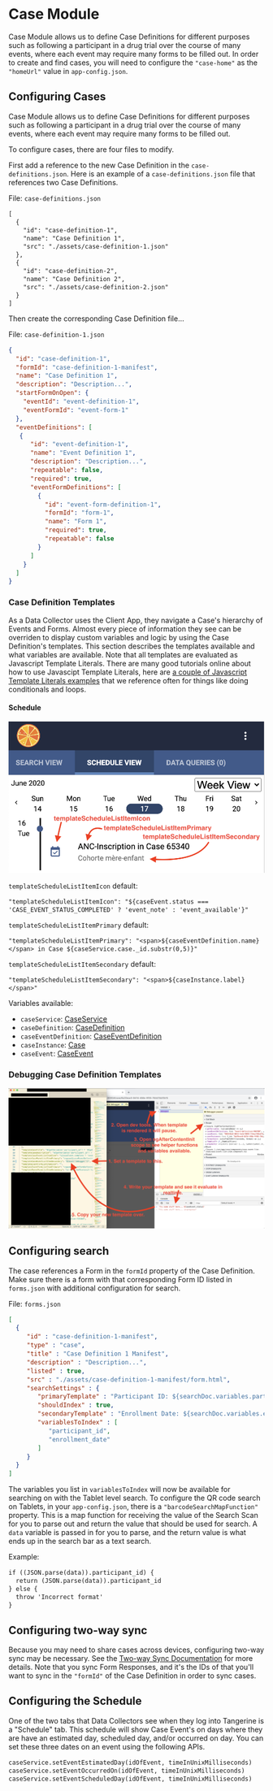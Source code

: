 # Case Module 

Case Module allows us to define Case Definitions for different purposes such as following a participant in a drug trial over the course of many events, where each event may require many forms to be filled out. In order to create and find cases, you will need to configure the `"case-home"` as the `"homeUrl"` value in `app-config.json`.

## Configuring Cases
Case Module allows us to define Case Definitions for different purposes such as following a participant in a drug trial over the course of many events, where each event may require many forms to be filled out.

To configure cases, there are four files to modify.

First add a reference to the new Case Definition in the `case-definitions.json`. Here is an example of a `case-definitions.json` file that references two Case Definitions.

File: `case-definitions.json`
```
[
  {
    "id": "case-definition-1",
    "name": "Case Definition 1",
    "src": "./assets/case-definition-1.json"
  },
  {
    "id": "case-definition-2",
    "name": "Case Definition 2",
    "src": "./assets/case-definition-2.json"
  }
]
```

Then create the corresponding Case Definition file...

File: `case-definition-1.json`
```json
{
  "id": "case-definition-1",
  "formId": "case-definition-1-manifest",
  "name": "Case Definition 1",
  "description": "Description...",
  "startFormOnOpen": {
    "eventId": "event-definition-1",
    "eventFormId": "event-form-1"
  },
  "eventDefinitions": [
   {
      "id": "event-definition-1",
      "name": "Event Definition 1",
      "description": "Description...",
      "repeatable": false,
      "required": true,
      "eventFormDefinitions": [
        {
          "id": "event-form-definition-1",
          "formId": "form-1",
          "name": "Form 1",
          "required": true,
          "repeatable": false
        }
      ]
    }
  ]
}
```

### Case Definition Templates
As a Data Collector uses the Client App, they navigate a Case's hierarchy of Events and Forms. Almost every piece of information they see can be overriden to display custom variables and logic by using the Case Definition's templates. This section describes the templates available and what variables are available. Note that all templates are evaluated as Javascript Template Literals. There are many good tutorials online about how to use Javascipt Template Literals, here are [a couple of Javascript Template Literals examples](https://gist.github.com/rjsteinert/795fcc4f6899a337bcc5a9967557dcf2) that we reference often for things like doing conditionals and loops.

#### Schedule

![case schedule templates](case-schedule-templates.png)

`templateScheduleListItemIcon` default:
```
"templateScheduleListItemIcon": "${caseEvent.status === 'CASE_EVENT_STATUS_COMPLETED' ? 'event_note' : 'event_available'}"
```

`templateScheduleListItemPrimary` default:
```
"templateScheduleListItemPrimary": "<span>${caseEventDefinition.name}</span> in Case ${caseService.case._id.substr(0,5)}"
```

`templateScheduleListItemSecondary` default: 
```
"templateScheduleListItemSecondary": "<span>${caseInstance.label}</span>"
```

Variables available:
- `caseService`: [CaseService](https://github.com/Tangerine-Community/Tangerine/blob/master/client/src/app/case/services/case.service.ts)
- `caseDefinition`: [CaseDefinition](https://github.com/Tangerine-Community/Tangerine/blob/master/client/src/app/case/classes/case-definition.class.ts)
- `caseEventDefinition`: [CaseEventDefinition](https://github.com/Tangerine-Community/Tangerine/blob/master/client/src/app/case/classes/case-event-definition.class.ts)
- `caseInstance`: [Case](https://github.com/Tangerine-Community/Tangerine/blob/master/client/src/app/case/classes/case.class.ts)
- `caseEvent`: [CaseEvent](https://github.com/Tangerine-Community/Tangerine/blob/master/client/src/app/case/classes/case-event.class.ts)

### Debugging Case Definition Templates
![debug case templates](debug-case-templates.png)

## Configuring search
The case references a Form in the `formId` property of the Case Definition. Make sure there is a form with that corresponding Form ID listed in `forms.json` with additional configuration for search.

File: `forms.json`
```json
[
  {
     "id" : "case-definition-1-manifest",
     "type" : "case",
     "title" : "Case Definition 1 Manifest",
     "description" : "Description...",
     "listed" : true,
     "src" : "./assets/case-definition-1-manifest/form.html",
     "searchSettings" : {
        "primaryTemplate" : "Participant ID: ${searchDoc.variables.participant_id}",
        "shouldIndex" : true,
        "secondaryTemplate" : "Enrollment Date: ${searchDoc.variables.enrollment_date}, Case ID: ${searchDoc._id}",
        "variablesToIndex" : [
           "participant_id",
           "enrollment_date"
        ]
     }
  }
]
```

The variables you list in `variablesToIndex` will now be available for searching on with the Tablet level search.  To configure the QR code search on Tablets, in your `app-config.json`, there is a `"barcodeSearchMapFunction"` property. This is a map function for receiving the value of the Search Scan for you to parse out and return the value that should be used for search. A `data` variable is passed in for you to parse, and the return value is what ends up in the search bar as a text search.

Example:
```
if ((JSON.parse(data)).participant_id) { 
  return (JSON.parse(data)).participant_id
} else { 
  throw 'Incorrect format'
} 
```

## Configuring two-way sync
Because you may need to share cases across devices, configuring two-way sync may be necessary. See the [Two-way Sync Documentation](feature-two-way-sync.md) for more details. Note that you sync Form Responses, and it's the IDs of that you'll want to sync in the `"formId"` of the Case Definition in order to sync cases.


## Configuring the Schedule
One of the two tabs that Data Collectors see when they log into Tangerine is a "Schedule" tab. This schedule will show Case Event's on days where they are have an estimated day, scheduled day, and/or occurred on day. You can set these three dates on an event using the following APIs.

```
caseService.setEventEstimatedDay(idOfEvent, timeInUnixMilliseconds)
caseService.setEventOccurredOn(idOfEvent, timeInUnixMilliseconds)
caseService.setEventScheduledDay(idOfEvent, timeInUnixMilliseconds)
```


